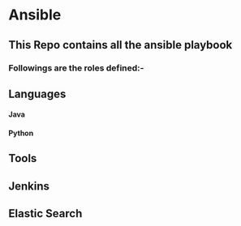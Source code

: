 # Ansible

## This Repo contains all the ansible playbook 
### Followings are the roles defined:-

## Languages

#### Java
#### Python


## Tools 

## Jenkins
## Elastic Search
